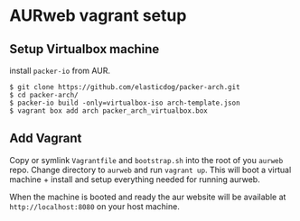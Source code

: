 # AURweb vagrant setup

## Setup Virtualbox machine

install `packer-io` from AUR.

```
$ git clone https://github.com/elasticdog/packer-arch.git
$ cd packer-arch/
$ packer-io build -only=virtualbox-iso arch-template.json
$ vagrant box add arch packer_arch_virtualbox.box
```

## Add Vagrant

Copy or symlink `Vagrantfile` and `bootstrap.sh` into the root of you `aurweb`
repo. Change directory to `aurweb` and run `vagrant up`. This will boot a
virtual machine + install and setup everything needed for running aurweb.

When the machine is booted and ready the aur website will be available at
`http://localhost:8080` on your host machine.
